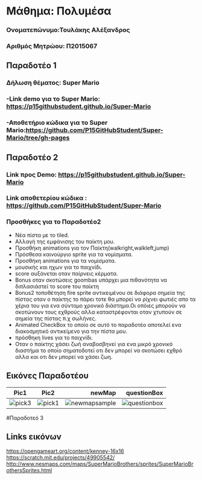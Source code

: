 # Μάθημα: Πολυμέσα
### Ονοματεπώνυμο:Τουλάκης Αλέξανδρος
### Αριθμός Μητρώου: Π2015067
## Παραδοτέο 1
### Δήλωση θέματος: Super Mario
### -Link demo για το Super Mario:  https://p15githubstudent.github.io/Super-Mario
### -Αποθετήριο κώδικα για το Super Mario:https://github.com/P15GitHubStudent/Super-Mario/tree/gh-pages
## Παραδοτέο 2
### Link προς Demo: https://p15githubstudent.github.io/Super-Mario
### Link αποθετερίου κώδικα : https://github.com/P15GitHubStudent/Super-Mario
### Προσθήκες για το Παραδοτέο2
 * Νέα πίστα με το tiled.
 * Αλλαγή της εμφάνισης του παίκτη μου.
 * Προσθήκη animations για τον Παίκτη(walkright,walkleft,jump)
 * Πρόσθεσα καινούργιο sprite για τα νομίσματα.
 * Προσθήκη animations για τα νομίσματα.
 * μουσικής και ηχων για το παιχνίδι.
 * score αυξάνεται οταν παίρνεις κέρματα.
 * Bonus οταν σκοτώσεις goombas υπάρχει μια πιθανότητα να διπλασιάστεί το score του παίκτη
 * Bonus2 τοποθέτηση fire sprite αντικειμένου σε διάφορα σημεία της πίστας οταν ο παίκτης το πάρει τοτε θα μπορεί να ρίχνει 
  φωτιές απο τα χέρια του για ενα σύντομο χρονικό διάστημα.Οι οπόιες μπορούν να σκοτώνουν τους εχθρούς αλλα καταστρέφονται οταν χτυπούν   σε σημεία της πίστας π.χ σωλήνες.
*  Animated CheckBox το οποίο σε αυτό το παραδοτέο αποτελεί ενα διακοσμητικό αντικείμενο για την πίστα μου.
* πρόσθηκη lives για το παιχνίδι.
* Οταν ο παίκτης χάσει ζωή αναβοσβηνεί για ενα μικρό χρονικό διαστήμα το οποίο σηματοδοτεί οτι δεν μπορεί να σκοτώσει εχθρό 
 αλλα και οτι δεν μπορεί να χάσει ζωη. 
 
 ## Εικόνες Παραδοτέου

Pic1                       |     Pic2                  |       newMap                |  questionBox
:-------------------------:|:-------------------------:|----------------------------:|----------------------------:
![pick3](https://user-images.githubusercontent.com/22703561/32443906-574da0f0-c309-11e7-842e-5757cd0e698a.png)  |  ![pick1](https://user-images.githubusercontent.com/22703561/32443908-57bca8d8-c309-11e7-886e-9394e6dc4afe.png)   | ![newmapsample](https://user-images.githubusercontent.com/22703561/32443987-b1237302-c309-11e7-8c4a-f45b01b9d029.PNG)   | ![questionbox](https://user-images.githubusercontent.com/22703561/32498847-84273b1a-c3d9-11e7-847c-94bba21a11e7.png)

#Παραδοτεό 3


## Links εικόνων 
https://opengameart.org/content/kenney-16x16
https://scratch.mit.edu/projects/49905542/
http://www.nesmaps.com/maps/SuperMarioBrothers/sprites/SuperMarioBrothersSprites.html





